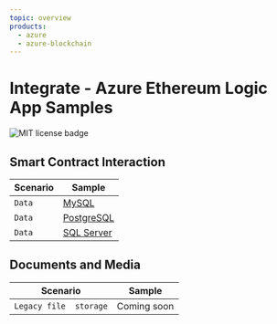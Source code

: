 ```yaml
---
topic: overview
products:
  - azure
  - azure-blockchain	
---
```


# Integrate - Azure Ethereum Logic App Samples
![MIT license badge](https://img.shields.io/badge/license-MIT-green.svg)

## Smart Contract Interaction 

| Scenario | Sample |
|-------------|-------------|
| `Data`       | [MySQL](./data/mysql) |
| `Data`       | [PostgreSQL](./data/postgresql) |
| `Data` | [SQL Server](./data/sql) |

## Documents and Media 
| Scenario | Sample |
|-------------|-------------|
| `Legacy file  storage`       | Coming soon |

